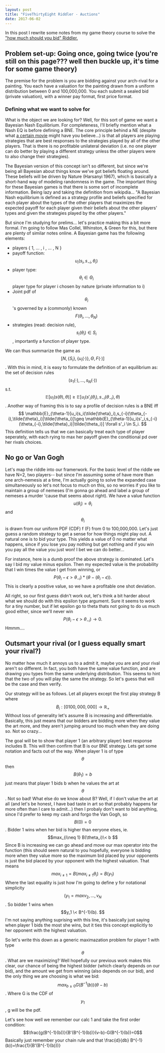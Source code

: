 ```yaml
---
layout: post
title: "FiveThirtyEight Riddler - Auctions"
date: 2017-06-02
---
```


In this post I rewrite some notes from my game theory course to solve the ["how much should you bid" Riddler.](https://fivethirtyeight.com/features/how-much-should-you-bid-for-that-painting/)

## Problem set-up: Going once, going twice (you're still on this page??? well then buckle up, it's time for some game theory)
The premise for the problem is you are bidding against your arch-rival for a painting. You each have a valuation for the painting drawn from a uniform distribution between 0 and 100,000,000. You each submit a sealed bid (private valuation), with a winner pay format, first price format.

### Defining what we want to solve for
What is the object we are looking for? Well, for this sort of game we want a Bayesian Nash Equilibrium. For completeness, I'll briefly mention what a Nash EQ is before defining a BNE. The core principle behind a NE (despite what [a certain movie](https://www.youtube.com/watch?v=2d_dtTZQyUM) might have you believe...) is that all players are playing strategies that are best responses to the strategies played by all of the other players. That is there is no profitable unilateral deviation (i.e. no one player can do better by playing a different strategy unless the other players were to also change their strategies). 

The Bayesian version of this concept isn't so different, but since we're being all Bayesian about things know we've got beliefs floating around. These beliefs will be driven by Nature (Harsanyi 1967), which is basically a short-hand way of modeling randomness in the game. The important thing for these Bayesian games is that there is some sort of incomplete information. Being lazy and taking the definition from wikipdia... "A Bayesian Nash equilibrium is defined as a strategy profile and beliefs specified for each player about the types of the other players that maximizes the expected payoff for each player given their beliefs about the other players' types and given the strategies played by the other players."

But since I'm studying for prelims... let's practice making this a bit more formal. I'm going to follow Mas Collel, Whinston, & Green for this, but there are plenty of similar notes online. A Bayesian game has the following elements:
* players \{ 1, ... , i , ... , N \}
* payoff function: $$u_i(s_i, s_{-i}, \theta_i) $$
* player type: $$ \theta_i \in \Theta_i $$ player type for player i chosen by nature (private information to i)
* Joint pdf of $$ \theta_i$$'s governed by a (commonly) known $$ F(\theta_i,...,\theta_N) $$
* strategies (read: decision rule), $$s_i(\theta_i)\in S_i $$, importantly a function of player type.

We can thus summarize the game as  $$ [N, \{S_i\}, \{ u_i(\cdot) \}, \Theta, F(\cdot)] $$. With this in mind, it is easy to formulate the definition of an equilibrium as: the set of decision rules $$(s_1(\cdot),...,s_N(\cdot))$$ s.t.
$$ \mathbb{E}[u_i(s(\theta),\theta)]\geq \mathbb{E}[u_i(s'_i(\theta_i),s_{-i}(\theta_{-i}),\theta) $$. Another way of framing this is to say a profile of decision rules is a BNE iff $$ \mathbb{E}_{\theta-1}[u_i(s_i(\tilde{\theta}_i),s_{-i}(\theta_{-i},\tilde{\theta}_i)|\tilde{\theta_i}]\geq \mathbb{E}_{\theta-1}[u_i(s'_i,s_{-i}(\theta_{-i},\tilde{\theta}_i)|\tilde{\theta_i}] \forall s'_i \in S_i. $$ This definition tells us that we can basically treat each type of player seperately, with each rying to max her payoff given the conditional pd over her rivals choices.

## No go or Van Gogh

Let's map the riddle into our framerwork. For the basic level of the riddle we have N=2, two players-- but since I'm assuming some of have more than one arch-nemesis at a time, I'm actually going to solve the expanded case simultaneously so let's not focus to much on this, so no worries if you like to maintain a group of nemeses (I'm gonna go ahead and label a group of nemeses a murder 'cause that seems about right). We have a value function $$u(\theta_i)=\theta_i$$ and $$\theta_i$$ is drawn from our uniform PDF (CDF) f (F) from 0 to 100,000,000. Let's just guess a random strategy to get a sense for how things might play out. A natural one is to bid your type. This yields a value of 0 no matter what happens, since if you lose you pay nothing but get nothing and if you win you pay all the value you just won! I bet we can do better...

For instance, here is a dumb proof the above strategy is dominated. Let's say I bid my value minus epsilon. Then my expected value is the probability that I win times the value I get from winning, or $$P(\theta_i-\epsilon>\theta_{-i})*(\theta-(\theta_i-\epsilon)).$$ This is clearly a positive value, so we have a profitable one shot deviation. 

All right, so our first guess didn't work out, let's think a bit harder about what we should do with this epsilon type argument. Sure it seems to work for a tiny number, but if let epsilon go to theta thats not going to do us much good either, since we'll never win $$P(\theta_i-\epsilon>\theta_{-i})\rightarrow 0.$$ Hmmm....

## Outsmart your rival (or I guess equally smart your rival?)

No matter how much it annoys us to a admit it, maybe you are and your rival aren't so different. In fact, you both have the same value function, and are drawing you types from the same underlying distribution. This seems to hint that the two of you will play the same the strategy. So let's guess that will be the case and then verify.

Our strategy will be as follows. Let all players except the first play strategy B where $$B_i:[0 100,000,000] \rightarrow \mathbb{R}_+$$ Without loss of generality let's assume B is increasing and differentiable. Basically, this just means that our bidders are bidding more when they value the art more, and they aren't jumping around too much when they are doing so. Not so crazy...

The goal will be to show that player 1 (an arbitrary player) best response includes B. This will then confirm that B is our BNE strategy. Lets get some notation and facts out of the way. When player 1 is of type $$\theta$$ then $$B(\theta_1)=b$$ just means that player 1 bids b when he values the art at $$\theta$$. Not so bad! What else do we know about B? Well, if I don't value the art at all (and let's be honest, I have bad taste in art so that probably happens far more often than I care to admit...) then I probaly don't want to bid anything, since I'd prefer to keep my cash and forgo the Van Gogh, so $$B(0)=0$$. Bidder 1 wins when her bid is higher than eeryone elses, ie. $$max_{i\neq 1} B(\theta_i)\< b $$ Since B is increasing we can go ahead and move our max operator into the function (this should seem natural to you hopefully, everyone is bidding more when they value more so the maximum bid placed by your opponents is just the bid placed by your opponent with the highest valuation. That means $$max_{i\neq 1}=B(max_{i\neq 1}\theta_i)=B(y_1)$$ Where the last equality is just how I'm going to define y for notational simplicity $$(y_1=max{v_2,...,v_N}$$. So bidder 1 wins when $$y_1 \< B^{-1}(b). $$ I'm not saying anything suprising with this line, it's basically just saying when player 1 bids the most she wins, but it ties this concept explicitly to her opponent with the highest valuation.
 
So let's write this down as a generic maximazation problem for player 1 with type $$\theta $$. What are we maximizing? Well hopefully our previous work makes this clear, our chance of being the highest bidder (which clearly depends on our bid), and the amount we get from winning (also depends on our bid), and the only thing we are choosing is what we bid: $$ max_{b\geq 0} G(B^{-1}(b))(\theta-b) $$. Where G is the CDF of $$y_1$$, g will be the pdf.

Let's see how well we remember our calc 1 and take the first order condition:
$$\frac{g(B^{-1}(b))}{B'(B^{-1}(b))}(v-b)-G(B^{-1}(b))=0$$ Basically just remember your chain rule and that \frac{d}{db} B^{-1}(b))=\frac{1}{B'(B^{-1}(b)))}
